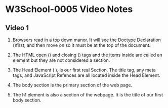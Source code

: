 # W3School-0005 Video Notes

## Video 1

1. Browsers read in a top down manor. It will see the Doctype Declaration (<!doctype html>)first, and then move on so it must be at the top of the document.

2. The HTML open (<html>) and closing (</html>) tags and the items inside are called an element but they are not considered a section.

3. The Head Element (<head> </head> ), is our first real Section. The title tag, any meta tags, and JavaScript Refences are all located inside the Head Element.

4. The body section is the primary section of the web page.

5. The h1 element is also a section of the webpage. It is the title of our first body section. 

